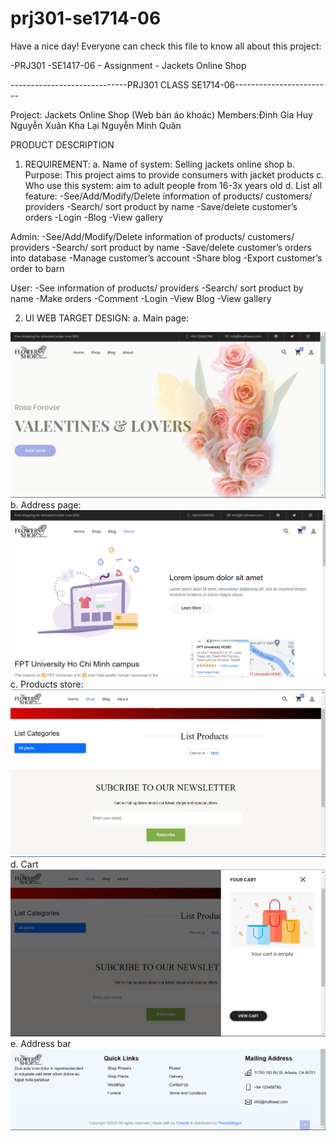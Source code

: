 # prj301-se1714-06

Have a nice day! Everyone can check this file to know all about this project:

-PRJ301 -SE1417-06 - Assignment - Jackets Online Shop 

-----------------------------PRJ301 CLASS SE1714-06------------------------

Project: Jackets Online Shop (Web bán áo khoác)
Members:Đinh Gia Huy
		Nguyễn Xuân Kha
		Lại Nguyễn Minh Quân

PRODUCT DESCRIPTION

1.	REQUIREMENT:
a.	Name of system: Selling jackets online shop
b.	Purpose: This project aims to provide consumers with jacket products
c.	Who use this system: aim to adult people from 16-3x years old
d.	List all feature:
-See/Add/Modify/Delete information of products/ customers/ providers
-Search/ sort product by name
-Save/delete customer’s orders
-Login
-Blog
-View gallery

Admin:
-See/Add/Modify/Delete information of products/ customers/ providers
-Search/ sort product by name
-Save/delete customer’s orders into database
-Manage customer’s account
-Share blog
-Export customer’s order to barn

User:
-See information of products/ providers
-Search/ sort product by name
-Make orders
-Comment
-Login
-View Blog
-View gallery

2. UI WEB TARGET DESIGN:
a.	 Main page:
<img src="./windowDes/mainpage.png">
b.   Address page:
<img src="./windowDes/adressSpace.png">
c.   Products store:
<img src="./windowDes/productStore.png">
d.   Cart
<img src="./windowDes/cart.png">
e.   Address bar
<img src="./windowDes/footer.png">
